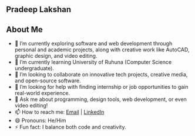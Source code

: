 ## Pradeep Lakshan

## About Me
- 🔭 I’m currently exploring software and web development through personal and academic projects, along with creative work like AutoCAD, graphic design, and video editing.
- 🌱 I’m currently learning University of Ruhuna (Computer Science undergraduate).
- 👯 I’m looking to collaborate on innovative tech projects, creative media, and open-source software.
- 🤔 I’m looking for help with finding internship or job opportunities to gain real-world experience.
- 💬 Ask me about programming, design tools, web development, or even video editing!
- 📫 How to reach me: [Email](mailto:lakshanbandara455@gmail.com) | [LinkedIn](https://linkedin.com/in/bandaraHmpl)
- 😄 Pronouns: He/Him
- ⚡ Fun fact: I balance both code and creativity.
